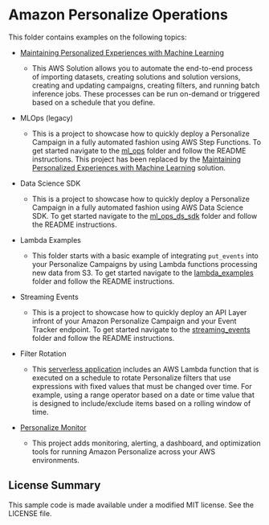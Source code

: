 # Amazon Personalize Operations

This folder contains examples on the following topics:

* [Maintaining Personalized Experiences with Machine Learning](https://aws.amazon.com/solutions/implementations/maintaining-personalized-experiences-with-ml/)
    - This AWS Solution allows you to automate the end-to-end process of importing datasets, creating solutions and solution versions, creating and updating campaigns, creating filters, and running batch inference jobs. These processes can be run on-demand or triggered based on a schedule that you define.

* MLOps (legacy)
    - This is a project to showcase how to quickly deploy a Personalize Campaign in a fully automated fashion using AWS Step Functions. To get started navigate to the [ml_ops](ml_ops) folder and follow the README instructions. This project has been replaced by the [Maintaining Personalized Experiences with Machine Learning](https://aws.amazon.com/solutions/implementations/maintaining-personalized-experiences-with-ml/) solution.

* Data Science SDK
    - This is a project to showcase how to quickly deploy a Personalize Campaign in a fully automated fashion using AWS Data Science SDK. To get started navigate to the [ml_ops_ds_sdk](ml_ops_ds_sdk) folder and follow the README instructions.

* Lambda Examples
    - This folder starts with a basic example of integrating `put_events` into your Personalize Campaigns by using Lambda functions processing new data from S3. To get started navigate to the [lambda_examples](lambda_examples/) folder and follow the README instructions.

* Streaming Events
    - This is a project to showcase how to quickly deploy an API Layer infront of your Amazon Personalize Campaign and your Event Tracker endpoint. To get started navigate to the [streaming_events](streaming_events/) folder and follow the README instructions.

* Filter Rotation
    - This [serverless application](filter_rotator/) includes an AWS Lambda function that is executed on a schedule to rotate Personalize filters that use expressions with fixed values that must be changed over time. For example, using a range operator based on a date or time value that is designed to include/exclude items based on a rolling window of time.

* [Personalize Monitor](https://github.com/aws-samples/amazon-personalize-monitor)
    - This project adds monitoring, alerting, a dashboard, and optimization tools for running Amazon Personalize across your AWS environments.

## License Summary

This sample code is made available under a modified MIT license. See the LICENSE file.
